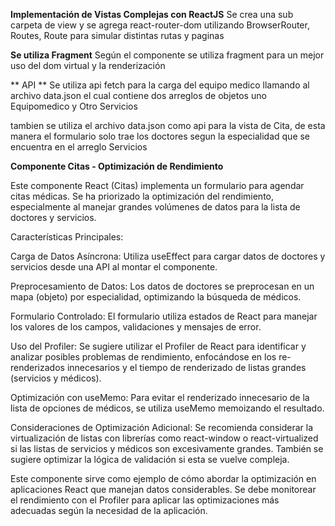 **Implementación de Vistas Complejas con ReactJS**
Se crea una sub carpeta de view y se agrega react-router-dom utilizando BrowserRouter, Routes, Route
para simular distintas rutas y paginas

**Se utiliza Fragment**
Según el componente se utiliza fragment para un mejor uso del dom virtual y la renderización

** API **
Se utiliza api fetch para la carga del equipo medico llamando al archivo data.json el cual contiene dos arreglos de objetos uno Equipomedico y Otro Servicios

tambien se utiliza el archivo data.json como api para la vista de Cita, de esta manera el formulario solo trae los doctores segun la especialidad que se encuentra en el arreglo Servicios

**Componente Citas - Optimización de Rendimiento**

Este componente React (Citas) implementa un formulario para agendar citas médicas. Se ha priorizado la optimización del rendimiento, especialmente al manejar grandes volúmenes de datos para la lista de doctores y servicios.

Características Principales:

Carga de Datos Asíncrona: Utiliza useEffect para cargar datos de doctores y servicios desde una API al montar el componente.

Preprocesamiento de Datos: Los datos de doctores se preprocesan en un mapa (objeto) por especialidad, optimizando la búsqueda de médicos.

Formulario Controlado: El formulario utiliza estados de React para manejar los valores de los campos, validaciones y mensajes de error.

Uso del Profiler: Se sugiere utilizar el Profiler de React para identificar y analizar posibles problemas de rendimiento, enfocándose en los re-renderizados innecesarios y el tiempo de renderizado de listas grandes (servicios y médicos).

Optimización con useMemo: Para evitar el renderizado innecesario de la lista de opciones de médicos, se utiliza useMemo memoizando el resultado.

Consideraciones de Optimización Adicional: Se recomienda considerar la virtualización de listas con librerías como react-window o react-virtualized si las listas de servicios y médicos son excesivamente grandes. También se sugiere optimizar la lógica de validación si esta se vuelve compleja.

Este componente sirve como ejemplo de cómo abordar la optimización en aplicaciones React que manejan datos considerables. Se debe monitorear el rendimiento con el Profiler para aplicar las optimizaciones más adecuadas según la necesidad de la aplicación.
